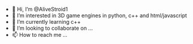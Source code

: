 - 👋 Hi, I’m @AliveStroid1
- 👀 I’m interested in 3D game engines in python, c++ and html/javascript
- 🌱 I’m currently learning c++
- 💞️ I’m looking to collaborate on ...
- 📫 How to reach me ...

<!---
AliveStroid1/AliveStroid1 is a ✨ special ✨ repository because its `README.md` (this file) appears on your GitHub profile.
You can click the Preview link to take a look at your changes.
--->
